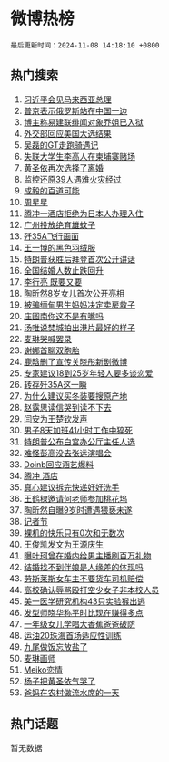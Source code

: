 # 微博热榜

`最后更新时间：2024-11-08 14:18:10 +0800`

## 热门搜索

1. [习近平会见马来西亚总理](https://m.weibo.cn/search?containerid=100103type%3D1%26t%3D10%26q%3D%23%E4%B9%A0%E8%BF%91%E5%B9%B3%E4%BC%9A%E8%A7%81%E9%A9%AC%E6%9D%A5%E8%A5%BF%E4%BA%9A%E6%80%BB%E7%90%86%23&stream_entry_id=51&isnewpage=1&extparam=seat%3D1%26filter_type%3Drealtimehot%26stream_entry_id%3D51%26q%3D%2523%25E4%25B9%25A0%25E8%25BF%2591%25E5%25B9%25B3%25E4%25BC%259A%25E8%25A7%2581%25E9%25A9%25AC%25E6%259D%25A5%25E8%25A5%25BF%25E4%25BA%259A%25E6%2580%25BB%25E7%2590%2586%2523%26dgr%3D0%26cate%3D10103%26pos%3D0%26c_type%3D51%26display_time%3D1731046689%26pre_seqid%3D173104668990202166801158)
1. [普京表示俄罗斯站在中国一边](https://m.weibo.cn/search?containerid=100103type%3D1%26t%3D10%26q%3D%23%E6%99%AE%E4%BA%AC%E8%A1%A8%E7%A4%BA%E4%BF%84%E7%BD%97%E6%96%AF%E7%AB%99%E5%9C%A8%E4%B8%AD%E5%9B%BD%E4%B8%80%E8%BE%B9%23&stream_entry_id=31&isnewpage=1&extparam=seat%3D1%26filter_type%3Drealtimehot%26c_type%3D31%26flag%3D1%26cate%3D5001%26stream_entry_id%3D31%26q%3D%2523%25E6%2599%25AE%25E4%25BA%25AC%25E8%25A1%25A8%25E7%25A4%25BA%25E4%25BF%2584%25E7%25BD%2597%25E6%2596%25AF%25E7%25AB%2599%25E5%259C%25A8%25E4%25B8%25AD%25E5%259B%25BD%25E4%25B8%2580%25E8%25BE%25B9%2523%26band_rank%3D1%26dgr%3D0%26lcate%3D5001%26pos%3D0%26realpos%3D1%26display_time%3D1731046689%26pre_seqid%3D173104668990202166801158)
1. [博主称易建联绯闻对象乔姐已入狱](https://m.weibo.cn/search?containerid=100103type%3D1%26t%3D10%26q%3D%23%E5%8D%9A%E4%B8%BB%E7%A7%B0%E6%98%93%E5%BB%BA%E8%81%94%E7%BB%AF%E9%97%BB%E5%AF%B9%E8%B1%A1%E4%B9%94%E5%A7%90%E5%B7%B2%E5%85%A5%E7%8B%B1%23&stream_entry_id=31&isnewpage=1&extparam=seat%3D1%26filter_type%3Drealtimehot%26c_type%3D31%26flag%3D1%26cate%3D5001%26stream_entry_id%3D31%26q%3D%2523%25E5%258D%259A%25E4%25B8%25BB%25E7%25A7%25B0%25E6%2598%2593%25E5%25BB%25BA%25E8%2581%2594%25E7%25BB%25AF%25E9%2597%25BB%25E5%25AF%25B9%25E8%25B1%25A1%25E4%25B9%2594%25E5%25A7%2590%25E5%25B7%25B2%25E5%2585%25A5%25E7%258B%25B1%2523%26band_rank%3D2%26dgr%3D0%26lcate%3D5001%26pos%3D1%26realpos%3D2%26display_time%3D1731046689%26pre_seqid%3D173104668990202166801158)
1. [外交部回应美国大选结果](https://m.weibo.cn/search?containerid=100103type%3D1%26t%3D10%26q%3D%23%E5%A4%96%E4%BA%A4%E9%83%A8%E5%9B%9E%E5%BA%94%E7%BE%8E%E5%9B%BD%E5%A4%A7%E9%80%89%E7%BB%93%E6%9E%9C%23&stream_entry_id=31&isnewpage=1&extparam=seat%3D1%26filter_type%3Drealtimehot%26c_type%3D31%26flag%3D0%26cate%3D5001%26stream_entry_id%3D31%26q%3D%2523%25E5%25A4%2596%25E4%25BA%25A4%25E9%2583%25A8%25E5%259B%259E%25E5%25BA%2594%25E7%25BE%258E%25E5%259B%25BD%25E5%25A4%25A7%25E9%2580%2589%25E7%25BB%2593%25E6%259E%259C%2523%26band_rank%3D3%26dgr%3D0%26lcate%3D5001%26pos%3D2%26realpos%3D3%26display_time%3D1731046689%26pre_seqid%3D173104668990202166801158)
1. [吴磊的GT走跑骑遇记](https://m.weibo.cn/search?containerid=100103type%3D1%26t%3D10%26q%3D%23%E5%90%B4%E7%A3%8A%E7%9A%84GT%E8%B5%B0%E8%B7%91%E9%AA%91%E9%81%87%E8%AE%B0%23&stream_entry_id=31&isnewpage=1&extparam=seat%3D1%26filter_type%3Drealtimehot%26c_type%3D31%26cate%3D5001%26topic_ad%3D1%26lcate%3D5001%26stream_entry_id%3D31%26q%3D%2523%25E5%2590%25B4%25E7%25A3%258A%25E7%259A%2584GT%25E8%25B5%25B0%25E8%25B7%2591%25E9%25AA%2591%25E9%2581%2587%25E8%25AE%25B0%2523%26dgr%3D0%26is_ad_pos%3D1%26adid%3D263432%26pos%3D3%26band_rank%3D4%26display_time%3D1731046689%26pre_seqid%3D173104668990202166801158)
1. [失联大学生李高人在柬埔寨赌场](https://m.weibo.cn/search?containerid=100103type%3D1%26t%3D10%26q%3D%23%E5%A4%B1%E8%81%94%E5%A4%A7%E5%AD%A6%E7%94%9F%E6%9D%8E%E9%AB%98%E4%BA%BA%E5%9C%A8%E6%9F%AC%E5%9F%94%E5%AF%A8%E8%B5%8C%E5%9C%BA%23&stream_entry_id=31&isnewpage=1&extparam=seat%3D1%26filter_type%3Drealtimehot%26c_type%3D31%26flag%3D0%26cate%3D5001%26stream_entry_id%3D31%26q%3D%2523%25E5%25A4%25B1%25E8%2581%2594%25E5%25A4%25A7%25E5%25AD%25A6%25E7%2594%259F%25E6%259D%258E%25E9%25AB%2598%25E4%25BA%25BA%25E5%259C%25A8%25E6%259F%25AC%25E5%259F%2594%25E5%25AF%25A8%25E8%25B5%258C%25E5%259C%25BA%2523%26band_rank%3D4%26dgr%3D0%26lcate%3D5001%26pos%3D4%26realpos%3D4%26display_time%3D1731046689%26pre_seqid%3D173104668990202166801158)
1. [黄圣依再次选择了离婚](https://m.weibo.cn/search?containerid=100103type%3D1%26t%3D10%26q%3D%E9%BB%84%E5%9C%A3%E4%BE%9D%E5%86%8D%E6%AC%A1%E9%80%89%E6%8B%A9%E4%BA%86%E7%A6%BB%E5%A9%9A&stream_entry_id=31&isnewpage=1&extparam=seat%3D1%26filter_type%3Drealtimehot%26c_type%3D31%26flag%3D2%26cate%3D5001%26stream_entry_id%3D31%26q%3D%25E9%25BB%2584%25E5%259C%25A3%25E4%25BE%259D%25E5%2586%258D%25E6%25AC%25A1%25E9%2580%2589%25E6%258B%25A9%25E4%25BA%2586%25E7%25A6%25BB%25E5%25A9%259A%26band_rank%3D5%26dgr%3D0%26lcate%3D5001%26pos%3D5%26realpos%3D5%26display_time%3D1731046689%26pre_seqid%3D173104668990202166801158)
1. [监控还原39人遇难火灾经过](https://m.weibo.cn/search?containerid=100103type%3D1%26t%3D10%26q%3D%23%E7%9B%91%E6%8E%A7%E8%BF%98%E5%8E%9F39%E4%BA%BA%E9%81%87%E9%9A%BE%E7%81%AB%E7%81%BE%E7%BB%8F%E8%BF%87%23&stream_entry_id=31&isnewpage=1&extparam=seat%3D1%26filter_type%3Drealtimehot%26c_type%3D31%26flag%3D0%26cate%3D5001%26stream_entry_id%3D31%26q%3D%2523%25E7%259B%2591%25E6%258E%25A7%25E8%25BF%2598%25E5%258E%259F39%25E4%25BA%25BA%25E9%2581%2587%25E9%259A%25BE%25E7%2581%25AB%25E7%2581%25BE%25E7%25BB%258F%25E8%25BF%2587%2523%26band_rank%3D6%26dgr%3D0%26lcate%3D5001%26pos%3D6%26realpos%3D6%26display_time%3D1731046689%26pre_seqid%3D173104668990202166801158)
1. [成毅的百道可能](https://m.weibo.cn/search?containerid=100103type%3D1%26t%3D10%26q%3D%23%E6%88%90%E6%AF%85%E7%9A%84%E7%99%BE%E9%81%93%E5%8F%AF%E8%83%BD%23&stream_entry_id=31&isnewpage=1&extparam=seat%3D1%26filter_type%3Drealtimehot%26c_type%3D31%26cate%3D5001%26topic_ad%3D1%26lcate%3D5001%26stream_entry_id%3D31%26q%3D%2523%25E6%2588%2590%25E6%25AF%2585%25E7%259A%2584%25E7%2599%25BE%25E9%2581%2593%25E5%258F%25AF%25E8%2583%25BD%2523%26dgr%3D0%26is_ad_pos%3D1%26adid%3D263449%26pos%3D7%26band_rank%3D7%26display_time%3D1731046689%26pre_seqid%3D173104668990202166801158)
1. [周星星](https://m.weibo.cn/search?containerid=100103type%3D1%26t%3D10%26q%3D%E5%91%A8%E6%98%9F%E6%98%9F&stream_entry_id=31&isnewpage=1&extparam=seat%3D1%26filter_type%3Drealtimehot%26c_type%3D31%26flag%3D2%26cate%3D5001%26stream_entry_id%3D31%26q%3D%25E5%2591%25A8%25E6%2598%259F%25E6%2598%259F%26band_rank%3D7%26dgr%3D0%26lcate%3D5001%26pos%3D8%26realpos%3D7%26display_time%3D1731046689%26pre_seqid%3D173104668990202166801158)
1. [腾冲一酒店拒绝为日本人办理入住](https://m.weibo.cn/search?containerid=100103type%3D1%26t%3D10%26q%3D%23%E8%85%BE%E5%86%B2%E4%B8%80%E9%85%92%E5%BA%97%E6%8B%92%E7%BB%9D%E4%B8%BA%E6%97%A5%E6%9C%AC%E4%BA%BA%E5%8A%9E%E7%90%86%E5%85%A5%E4%BD%8F%23&stream_entry_id=31&isnewpage=1&extparam=seat%3D1%26filter_type%3Drealtimehot%26c_type%3D31%26flag%3D1%26cate%3D5001%26stream_entry_id%3D31%26q%3D%2523%25E8%2585%25BE%25E5%2586%25B2%25E4%25B8%2580%25E9%2585%2592%25E5%25BA%2597%25E6%258B%2592%25E7%25BB%259D%25E4%25B8%25BA%25E6%2597%25A5%25E6%259C%25AC%25E4%25BA%25BA%25E5%258A%259E%25E7%2590%2586%25E5%2585%25A5%25E4%25BD%258F%2523%26band_rank%3D8%26dgr%3D0%26lcate%3D5001%26pos%3D9%26realpos%3D8%26display_time%3D1731046689%26pre_seqid%3D173104668990202166801158)
1. [广州投放绝育雄蚊子](https://m.weibo.cn/search?containerid=100103type%3D1%26t%3D10%26q%3D%23%E5%B9%BF%E5%B7%9E%E6%8A%95%E6%94%BE%E7%BB%9D%E8%82%B2%E9%9B%84%E8%9A%8A%E5%AD%90%23&stream_entry_id=31&isnewpage=1&extparam=seat%3D1%26filter_type%3Drealtimehot%26c_type%3D31%26flag%3D0%26cate%3D5001%26stream_entry_id%3D31%26q%3D%2523%25E5%25B9%25BF%25E5%25B7%259E%25E6%258A%2595%25E6%2594%25BE%25E7%25BB%259D%25E8%2582%25B2%25E9%259B%2584%25E8%259A%258A%25E5%25AD%2590%2523%26band_rank%3D9%26dgr%3D0%26lcate%3D5001%26pos%3D10%26realpos%3D9%26display_time%3D1731046689%26pre_seqid%3D173104668990202166801158)
1. [歼35A飞行画面](https://m.weibo.cn/search?containerid=100103type%3D1%26t%3D10%26q%3D%23%E6%AD%BC35A%E9%A3%9E%E8%A1%8C%E7%94%BB%E9%9D%A2%23&stream_entry_id=31&isnewpage=1&extparam=seat%3D1%26filter_type%3Drealtimehot%26c_type%3D31%26flag%3D0%26cate%3D5001%26stream_entry_id%3D31%26q%3D%2523%25E6%25AD%25BC35A%25E9%25A3%259E%25E8%25A1%258C%25E7%2594%25BB%25E9%259D%25A2%2523%26band_rank%3D10%26dgr%3D0%26lcate%3D5001%26pos%3D11%26realpos%3D10%26display_time%3D1731046689%26pre_seqid%3D173104668990202166801158)
1. [王一博的黑色羽绒服](https://m.weibo.cn/search?containerid=100103type%3D1%26t%3D10%26q%3D%23%E7%8E%8B%E4%B8%80%E5%8D%9A%E7%9A%84%E9%BB%91%E8%89%B2%E7%BE%BD%E7%BB%92%E6%9C%8D%23&stream_entry_id=31&isnewpage=1&extparam=seat%3D1%26filter_type%3Drealtimehot%26c_type%3D31%26flag%3D0%26cate%3D5001%26dgr%3D0%26stream_entry_id%3D31%26q%3D%2523%25E7%258E%258B%25E4%25B8%2580%25E5%258D%259A%25E7%259A%2584%25E9%25BB%2591%25E8%2589%25B2%25E7%25BE%25BD%25E7%25BB%2592%25E6%259C%258D%2523%26band_rank%3D11%26lcate%3D5001%26adid%3D263418%26pos%3D12%26realpos%3D11%26display_time%3D1731046689%26pre_seqid%3D173104668990202166801158)
1. [特朗普获胜后拜登首次公开讲话](https://m.weibo.cn/search?containerid=100103type%3D1%26t%3D10%26q%3D%23%E7%89%B9%E6%9C%97%E6%99%AE%E8%8E%B7%E8%83%9C%E5%90%8E%E6%8B%9C%E7%99%BB%E9%A6%96%E6%AC%A1%E5%85%AC%E5%BC%80%E8%AE%B2%E8%AF%9D%23&stream_entry_id=31&isnewpage=1&extparam=seat%3D1%26filter_type%3Drealtimehot%26c_type%3D31%26flag%3D0%26cate%3D5001%26stream_entry_id%3D31%26q%3D%2523%25E7%2589%25B9%25E6%259C%2597%25E6%2599%25AE%25E8%258E%25B7%25E8%2583%259C%25E5%2590%258E%25E6%258B%259C%25E7%2599%25BB%25E9%25A6%2596%25E6%25AC%25A1%25E5%2585%25AC%25E5%25BC%2580%25E8%25AE%25B2%25E8%25AF%259D%2523%26band_rank%3D12%26dgr%3D0%26lcate%3D5001%26pos%3D13%26realpos%3D12%26display_time%3D1731046689%26pre_seqid%3D173104668990202166801158)
1. [全国结婚人数止跌回升](https://m.weibo.cn/search?containerid=100103type%3D1%26t%3D10%26q%3D%23%E5%85%A8%E5%9B%BD%E7%BB%93%E5%A9%9A%E4%BA%BA%E6%95%B0%E6%AD%A2%E8%B7%8C%E5%9B%9E%E5%8D%87%23&stream_entry_id=31&isnewpage=1&extparam=seat%3D1%26filter_type%3Drealtimehot%26c_type%3D31%26flag%3D0%26cate%3D5001%26stream_entry_id%3D31%26q%3D%2523%25E5%2585%25A8%25E5%259B%25BD%25E7%25BB%2593%25E5%25A9%259A%25E4%25BA%25BA%25E6%2595%25B0%25E6%25AD%25A2%25E8%25B7%258C%25E5%259B%259E%25E5%258D%2587%2523%26band_rank%3D13%26dgr%3D0%26lcate%3D5001%26pos%3D14%26realpos%3D13%26display_time%3D1731046689%26pre_seqid%3D173104668990202166801158)
1. [李行亮 既要又要](https://m.weibo.cn/search?containerid=100103type%3D1%26t%3D10%26q%3D%E6%9D%8E%E8%A1%8C%E4%BA%AE+%E6%97%A2%E8%A6%81%E5%8F%88%E8%A6%81&stream_entry_id=31&isnewpage=1&extparam=seat%3D1%26filter_type%3Drealtimehot%26c_type%3D31%26flag%3D1%26cate%3D5001%26stream_entry_id%3D31%26q%3D%25E6%259D%258E%25E8%25A1%258C%25E4%25BA%25AE%2520%25E6%2597%25A2%25E8%25A6%2581%25E5%258F%2588%25E8%25A6%2581%26band_rank%3D14%26dgr%3D0%26lcate%3D5001%26pos%3D15%26realpos%3D14%26display_time%3D1731046689%26pre_seqid%3D173104668990202166801158)
1. [陶昕然8岁女儿首次公开亮相](https://m.weibo.cn/search?containerid=100103type%3D1%26t%3D10%26q%3D%23%E9%99%B6%E6%98%95%E7%84%B68%E5%B2%81%E5%A5%B3%E5%84%BF%E9%A6%96%E6%AC%A1%E5%85%AC%E5%BC%80%E4%BA%AE%E7%9B%B8%23&stream_entry_id=31&isnewpage=1&extparam=seat%3D1%26filter_type%3Drealtimehot%26c_type%3D31%26flag%3D1%26cate%3D5001%26stream_entry_id%3D31%26q%3D%2523%25E9%2599%25B6%25E6%2598%2595%25E7%2584%25B68%25E5%25B2%2581%25E5%25A5%25B3%25E5%2584%25BF%25E9%25A6%2596%25E6%25AC%25A1%25E5%2585%25AC%25E5%25BC%2580%25E4%25BA%25AE%25E7%259B%25B8%2523%26band_rank%3D15%26dgr%3D0%26lcate%3D5001%26pos%3D16%26realpos%3D15%26display_time%3D1731046689%26pre_seqid%3D173104668990202166801158)
1. [被骗缅甸男生妈妈决定卖房救子](https://m.weibo.cn/search?containerid=100103type%3D1%26t%3D10%26q%3D%23%E8%A2%AB%E9%AA%97%E7%BC%85%E7%94%B8%E7%94%B7%E7%94%9F%E5%A6%88%E5%A6%88%E5%86%B3%E5%AE%9A%E5%8D%96%E6%88%BF%E6%95%91%E5%AD%90%23&stream_entry_id=31&isnewpage=1&extparam=seat%3D1%26filter_type%3Drealtimehot%26c_type%3D31%26flag%3D0%26cate%3D5001%26stream_entry_id%3D31%26q%3D%2523%25E8%25A2%25AB%25E9%25AA%2597%25E7%25BC%2585%25E7%2594%25B8%25E7%2594%25B7%25E7%2594%259F%25E5%25A6%2588%25E5%25A6%2588%25E5%2586%25B3%25E5%25AE%259A%25E5%258D%2596%25E6%2588%25BF%25E6%2595%2591%25E5%25AD%2590%2523%26band_rank%3D16%26dgr%3D0%26lcate%3D5001%26pos%3D17%26realpos%3D16%26display_time%3D1731046689%26pre_seqid%3D173104668990202166801158)
1. [庄图南你这不是有嘴吗](https://m.weibo.cn/search?containerid=100103type%3D1%26t%3D10%26q%3D%E5%BA%84%E5%9B%BE%E5%8D%97%E4%BD%A0%E8%BF%99%E4%B8%8D%E6%98%AF%E6%9C%89%E5%98%B4%E5%90%97&stream_entry_id=31&isnewpage=1&extparam=seat%3D1%26filter_type%3Drealtimehot%26c_type%3D31%26flag%3D1%26cate%3D5001%26stream_entry_id%3D31%26q%3D%25E5%25BA%2584%25E5%259B%25BE%25E5%258D%2597%25E4%25BD%25A0%25E8%25BF%2599%25E4%25B8%258D%25E6%2598%25AF%25E6%259C%2589%25E5%2598%25B4%25E5%2590%2597%26band_rank%3D17%26dgr%3D0%26lcate%3D5001%26pos%3D18%26realpos%3D17%26display_time%3D1731046689%26pre_seqid%3D173104668990202166801158)
1. [汤唯说焚城拍出港片最好的样子](https://m.weibo.cn/search?containerid=100103type%3D1%26t%3D10%26q%3D%23%E6%B1%A4%E5%94%AF%E8%AF%B4%E7%84%9A%E5%9F%8E%E6%8B%8D%E5%87%BA%E6%B8%AF%E7%89%87%E6%9C%80%E5%A5%BD%E7%9A%84%E6%A0%B7%E5%AD%90%23&stream_entry_id=31&isnewpage=1&extparam=seat%3D1%26filter_type%3Drealtimehot%26c_type%3D31%26flag%3D1%26cate%3D5001%26stream_entry_id%3D31%26q%3D%2523%25E6%25B1%25A4%25E5%2594%25AF%25E8%25AF%25B4%25E7%2584%259A%25E5%259F%258E%25E6%258B%258D%25E5%2587%25BA%25E6%25B8%25AF%25E7%2589%2587%25E6%259C%2580%25E5%25A5%25BD%25E7%259A%2584%25E6%25A0%25B7%25E5%25AD%2590%2523%26band_rank%3D18%26dgr%3D0%26lcate%3D5001%26pos%3D19%26realpos%3D18%26display_time%3D1731046689%26pre_seqid%3D173104668990202166801158)
1. [麦琳哭喊罢录](https://m.weibo.cn/search?containerid=100103type%3D1%26t%3D10%26q%3D%23%E9%BA%A6%E7%90%B3%E5%93%AD%E5%96%8A%E7%BD%A2%E5%BD%95%23&stream_entry_id=31&isnewpage=1&extparam=seat%3D1%26filter_type%3Drealtimehot%26c_type%3D31%26flag%3D1%26cate%3D5001%26stream_entry_id%3D31%26q%3D%2523%25E9%25BA%25A6%25E7%2590%25B3%25E5%2593%25AD%25E5%2596%258A%25E7%25BD%25A2%25E5%25BD%2595%2523%26band_rank%3D19%26dgr%3D0%26lcate%3D5001%26pos%3D20%26realpos%3D19%26display_time%3D1731046689%26pre_seqid%3D173104668990202166801158)
1. [谢娜首聊双胞胎](https://m.weibo.cn/search?containerid=100103type%3D1%26t%3D10%26q%3D%E8%B0%A2%E5%A8%9C%E9%A6%96%E8%81%8A%E5%8F%8C%E8%83%9E%E8%83%8E&stream_entry_id=31&isnewpage=1&extparam=seat%3D1%26filter_type%3Drealtimehot%26c_type%3D31%26flag%3D1%26cate%3D5001%26stream_entry_id%3D31%26q%3D%25E8%25B0%25A2%25E5%25A8%259C%25E9%25A6%2596%25E8%2581%258A%25E5%258F%258C%25E8%2583%259E%25E8%2583%258E%26band_rank%3D20%26dgr%3D0%26lcate%3D5001%26pos%3D21%26realpos%3D20%26display_time%3D1731046689%26pre_seqid%3D173104668990202166801158)
1. [鹿晗删了宣传关晓彤新剧微博](https://m.weibo.cn/search?containerid=100103type%3D1%26t%3D10%26q%3D%23%E9%B9%BF%E6%99%97%E5%88%A0%E4%BA%86%E5%AE%A3%E4%BC%A0%E5%85%B3%E6%99%93%E5%BD%A4%E6%96%B0%E5%89%A7%E5%BE%AE%E5%8D%9A%23&stream_entry_id=31&isnewpage=1&extparam=seat%3D1%26filter_type%3Drealtimehot%26c_type%3D31%26flag%3D0%26cate%3D5001%26stream_entry_id%3D31%26q%3D%2523%25E9%25B9%25BF%25E6%2599%2597%25E5%2588%25A0%25E4%25BA%2586%25E5%25AE%25A3%25E4%25BC%25A0%25E5%2585%25B3%25E6%2599%2593%25E5%25BD%25A4%25E6%2596%25B0%25E5%2589%25A7%25E5%25BE%25AE%25E5%258D%259A%2523%26band_rank%3D21%26dgr%3D0%26lcate%3D5001%26pos%3D22%26realpos%3D21%26display_time%3D1731046689%26pre_seqid%3D173104668990202166801158)
1. [专家建议18到25岁年轻人要多谈恋爱](https://m.weibo.cn/search?containerid=100103type%3D1%26t%3D10%26q%3D%23%E4%B8%93%E5%AE%B6%E5%BB%BA%E8%AE%AE18%E5%88%B025%E5%B2%81%E5%B9%B4%E8%BD%BB%E4%BA%BA%E8%A6%81%E5%A4%9A%E8%B0%88%E6%81%8B%E7%88%B1%23&stream_entry_id=31&isnewpage=1&extparam=seat%3D1%26filter_type%3Drealtimehot%26c_type%3D31%26flag%3D0%26cate%3D5001%26stream_entry_id%3D31%26q%3D%2523%25E4%25B8%2593%25E5%25AE%25B6%25E5%25BB%25BA%25E8%25AE%25AE18%25E5%2588%25B025%25E5%25B2%2581%25E5%25B9%25B4%25E8%25BD%25BB%25E4%25BA%25BA%25E8%25A6%2581%25E5%25A4%259A%25E8%25B0%2588%25E6%2581%258B%25E7%2588%25B1%2523%26band_rank%3D22%26dgr%3D0%26lcate%3D5001%26pos%3D23%26realpos%3D22%26display_time%3D1731046689%26pre_seqid%3D173104668990202166801158)
1. [转存歼35A这一瞬](https://m.weibo.cn/search?containerid=100103type%3D1%26t%3D10%26q%3D%23%E8%BD%AC%E5%AD%98%E6%AD%BC35A%E8%BF%99%E4%B8%80%E7%9E%AC%23&stream_entry_id=31&isnewpage=1&extparam=seat%3D1%26filter_type%3Drealtimehot%26c_type%3D31%26flag%3D0%26cate%3D5001%26stream_entry_id%3D31%26q%3D%2523%25E8%25BD%25AC%25E5%25AD%2598%25E6%25AD%25BC35A%25E8%25BF%2599%25E4%25B8%2580%25E7%259E%25AC%2523%26band_rank%3D23%26dgr%3D0%26lcate%3D5001%26pos%3D24%26realpos%3D23%26display_time%3D1731046689%26pre_seqid%3D173104668990202166801158)
1. [为什么建议买冬装要搜原产地](https://m.weibo.cn/search?containerid=100103type%3D1%26t%3D10%26q%3D%23%E4%B8%BA%E4%BB%80%E4%B9%88%E5%BB%BA%E8%AE%AE%E4%B9%B0%E5%86%AC%E8%A3%85%E8%A6%81%E6%90%9C%E5%8E%9F%E4%BA%A7%E5%9C%B0%23&stream_entry_id=31&isnewpage=1&extparam=seat%3D1%26filter_type%3Drealtimehot%26c_type%3D31%26flag%3D1%26cate%3D5001%26stream_entry_id%3D31%26q%3D%2523%25E4%25B8%25BA%25E4%25BB%2580%25E4%25B9%2588%25E5%25BB%25BA%25E8%25AE%25AE%25E4%25B9%25B0%25E5%2586%25AC%25E8%25A3%2585%25E8%25A6%2581%25E6%2590%259C%25E5%258E%259F%25E4%25BA%25A7%25E5%259C%25B0%2523%26band_rank%3D24%26dgr%3D0%26lcate%3D5001%26pos%3D25%26realpos%3D24%26display_time%3D1731046689%26pre_seqid%3D173104668990202166801158)
1. [赵露思读信哭到读不下去](https://m.weibo.cn/search?containerid=100103type%3D1%26t%3D10%26q%3D%23%E8%B5%B5%E9%9C%B2%E6%80%9D%E8%AF%BB%E4%BF%A1%E5%93%AD%E5%88%B0%E8%AF%BB%E4%B8%8D%E4%B8%8B%E5%8E%BB%23&stream_entry_id=31&isnewpage=1&extparam=seat%3D1%26filter_type%3Drealtimehot%26c_type%3D31%26flag%3D1%26cate%3D5001%26stream_entry_id%3D31%26q%3D%2523%25E8%25B5%25B5%25E9%259C%25B2%25E6%2580%259D%25E8%25AF%25BB%25E4%25BF%25A1%25E5%2593%25AD%25E5%2588%25B0%25E8%25AF%25BB%25E4%25B8%258D%25E4%25B8%258B%25E5%258E%25BB%2523%26band_rank%3D25%26dgr%3D0%26lcate%3D5001%26pos%3D26%26realpos%3D25%26display_time%3D1731046689%26pre_seqid%3D173104668990202166801158)
1. [闫安为王楚钦发声](https://m.weibo.cn/search?containerid=100103type%3D1%26t%3D10%26q%3D%23%E9%97%AB%E5%AE%89%E4%B8%BA%E7%8E%8B%E6%A5%9A%E9%92%A6%E5%8F%91%E5%A3%B0%23&stream_entry_id=31&isnewpage=1&extparam=seat%3D1%26filter_type%3Drealtimehot%26c_type%3D31%26flag%3D1%26cate%3D5001%26stream_entry_id%3D31%26q%3D%2523%25E9%2597%25AB%25E5%25AE%2589%25E4%25B8%25BA%25E7%258E%258B%25E6%25A5%259A%25E9%2592%25A6%25E5%258F%2591%25E5%25A3%25B0%2523%26band_rank%3D26%26dgr%3D0%26lcate%3D5001%26pos%3D27%26realpos%3D26%26display_time%3D1731046689%26pre_seqid%3D173104668990202166801158)
1. [男子8天加班41小时工作中猝死](https://m.weibo.cn/search?containerid=100103type%3D1%26t%3D10%26q%3D%23%E7%94%B7%E5%AD%908%E5%A4%A9%E5%8A%A0%E7%8F%AD41%E5%B0%8F%E6%97%B6%E5%B7%A5%E4%BD%9C%E4%B8%AD%E7%8C%9D%E6%AD%BB%23&stream_entry_id=31&isnewpage=1&extparam=seat%3D1%26filter_type%3Drealtimehot%26c_type%3D31%26flag%3D1%26cate%3D5001%26stream_entry_id%3D31%26q%3D%2523%25E7%2594%25B7%25E5%25AD%25908%25E5%25A4%25A9%25E5%258A%25A0%25E7%258F%25AD41%25E5%25B0%258F%25E6%2597%25B6%25E5%25B7%25A5%25E4%25BD%259C%25E4%25B8%25AD%25E7%258C%259D%25E6%25AD%25BB%2523%26band_rank%3D27%26dgr%3D0%26lcate%3D5001%26pos%3D28%26realpos%3D27%26display_time%3D1731046689%26pre_seqid%3D173104668990202166801158)
1. [特朗普公布白宫办公厅主任人选](https://m.weibo.cn/search?containerid=100103type%3D1%26t%3D10%26q%3D%23%E7%89%B9%E6%9C%97%E6%99%AE%E5%85%AC%E5%B8%83%E7%99%BD%E5%AE%AB%E5%8A%9E%E5%85%AC%E5%8E%85%E4%B8%BB%E4%BB%BB%E4%BA%BA%E9%80%89%23&stream_entry_id=31&isnewpage=1&extparam=seat%3D1%26filter_type%3Drealtimehot%26c_type%3D31%26flag%3D0%26cate%3D5001%26stream_entry_id%3D31%26q%3D%2523%25E7%2589%25B9%25E6%259C%2597%25E6%2599%25AE%25E5%2585%25AC%25E5%25B8%2583%25E7%2599%25BD%25E5%25AE%25AB%25E5%258A%259E%25E5%2585%25AC%25E5%258E%2585%25E4%25B8%25BB%25E4%25BB%25BB%25E4%25BA%25BA%25E9%2580%2589%2523%26band_rank%3D28%26dgr%3D0%26lcate%3D5001%26pos%3D29%26realpos%3D28%26display_time%3D1731046689%26pre_seqid%3D173104668990202166801158)
1. [难怪彭高没去张远演唱会](https://m.weibo.cn/search?containerid=100103type%3D1%26t%3D10%26q%3D%23%E9%9A%BE%E6%80%AA%E5%BD%AD%E9%AB%98%E6%B2%A1%E5%8E%BB%E5%BC%A0%E8%BF%9C%E6%BC%94%E5%94%B1%E4%BC%9A%23&stream_entry_id=31&isnewpage=1&extparam=seat%3D1%26filter_type%3Drealtimehot%26c_type%3D31%26flag%3D0%26cate%3D5001%26stream_entry_id%3D31%26q%3D%2523%25E9%259A%25BE%25E6%2580%25AA%25E5%25BD%25AD%25E9%25AB%2598%25E6%25B2%25A1%25E5%258E%25BB%25E5%25BC%25A0%25E8%25BF%259C%25E6%25BC%2594%25E5%2594%25B1%25E4%25BC%259A%2523%26band_rank%3D29%26dgr%3D0%26lcate%3D5001%26pos%3D30%26realpos%3D29%26display_time%3D1731046689%26pre_seqid%3D173104668990202166801158)
1. [Doinb回应涵艺爆料](https://m.weibo.cn/search?containerid=100103type%3D1%26t%3D10%26q%3D%23Doinb%E5%9B%9E%E5%BA%94%E6%B6%B5%E8%89%BA%E7%88%86%E6%96%99%23&stream_entry_id=31&isnewpage=1&extparam=seat%3D1%26filter_type%3Drealtimehot%26c_type%3D31%26flag%3D1%26cate%3D5001%26stream_entry_id%3D31%26q%3D%2523Doinb%25E5%259B%259E%25E5%25BA%2594%25E6%25B6%25B5%25E8%2589%25BA%25E7%2588%2586%25E6%2596%2599%2523%26band_rank%3D30%26dgr%3D0%26lcate%3D5001%26pos%3D31%26realpos%3D30%26display_time%3D1731046689%26pre_seqid%3D173104668990202166801158)
1. [腾冲 酒店](https://m.weibo.cn/search?containerid=100103type%3D1%26t%3D10%26q%3D%E8%85%BE%E5%86%B2+%E9%85%92%E5%BA%97&stream_entry_id=31&isnewpage=1&extparam=seat%3D1%26filter_type%3Drealtimehot%26c_type%3D31%26flag%3D1%26cate%3D5001%26stream_entry_id%3D31%26q%3D%25E8%2585%25BE%25E5%2586%25B2%2520%25E9%2585%2592%25E5%25BA%2597%26band_rank%3D31%26dgr%3D0%26lcate%3D5001%26pos%3D32%26realpos%3D31%26display_time%3D1731046689%26pre_seqid%3D173104668990202166801158)
1. [真心建议拆完快递好好洗手](https://m.weibo.cn/search?containerid=100103type%3D1%26t%3D10%26q%3D%23%E7%9C%9F%E5%BF%83%E5%BB%BA%E8%AE%AE%E6%8B%86%E5%AE%8C%E5%BF%AB%E9%80%92%E5%A5%BD%E5%A5%BD%E6%B4%97%E6%89%8B%23&stream_entry_id=31&isnewpage=1&extparam=seat%3D1%26filter_type%3Drealtimehot%26c_type%3D31%26flag%3D1%26cate%3D5001%26stream_entry_id%3D31%26q%3D%2523%25E7%259C%259F%25E5%25BF%2583%25E5%25BB%25BA%25E8%25AE%25AE%25E6%258B%2586%25E5%25AE%258C%25E5%25BF%25AB%25E9%2580%2592%25E5%25A5%25BD%25E5%25A5%25BD%25E6%25B4%2597%25E6%2589%258B%2523%26band_rank%3D32%26dgr%3D0%26lcate%3D5001%26pos%3D33%26realpos%3D32%26display_time%3D1731046689%26pre_seqid%3D173104668990202166801158)
1. [王鹤棣邀请何老师参加桃花坞](https://m.weibo.cn/search?containerid=100103type%3D1%26t%3D10%26q%3D%23%E7%8E%8B%E9%B9%A4%E6%A3%A3%E9%82%80%E8%AF%B7%E4%BD%95%E8%80%81%E5%B8%88%E5%8F%82%E5%8A%A0%E6%A1%83%E8%8A%B1%E5%9D%9E%23&stream_entry_id=31&isnewpage=1&extparam=seat%3D1%26filter_type%3Drealtimehot%26c_type%3D31%26flag%3D1%26cate%3D5001%26stream_entry_id%3D31%26q%3D%2523%25E7%258E%258B%25E9%25B9%25A4%25E6%25A3%25A3%25E9%2582%2580%25E8%25AF%25B7%25E4%25BD%2595%25E8%2580%2581%25E5%25B8%2588%25E5%258F%2582%25E5%258A%25A0%25E6%25A1%2583%25E8%258A%25B1%25E5%259D%259E%2523%26band_rank%3D33%26dgr%3D0%26lcate%3D5001%26pos%3D34%26realpos%3D33%26display_time%3D1731046689%26pre_seqid%3D173104668990202166801158)
1. [陶昕然自曝9岁时遭遇猥亵未遂](https://m.weibo.cn/search?containerid=100103type%3D1%26t%3D10%26q%3D%23%E9%99%B6%E6%98%95%E7%84%B6%E8%87%AA%E6%9B%9D9%E5%B2%81%E6%97%B6%E9%81%AD%E9%81%87%E7%8C%A5%E4%BA%B5%E6%9C%AA%E9%81%82%23&stream_entry_id=31&isnewpage=1&extparam=seat%3D1%26filter_type%3Drealtimehot%26c_type%3D31%26flag%3D0%26cate%3D5001%26stream_entry_id%3D31%26q%3D%2523%25E9%2599%25B6%25E6%2598%2595%25E7%2584%25B6%25E8%2587%25AA%25E6%259B%259D9%25E5%25B2%2581%25E6%2597%25B6%25E9%2581%25AD%25E9%2581%2587%25E7%258C%25A5%25E4%25BA%25B5%25E6%259C%25AA%25E9%2581%2582%2523%26band_rank%3D34%26dgr%3D0%26lcate%3D5001%26pos%3D35%26realpos%3D34%26display_time%3D1731046689%26pre_seqid%3D173104668990202166801158)
1. [记者节](https://m.weibo.cn/search?containerid=100103type%3D1%26t%3D10%26q%3D%E8%AE%B0%E8%80%85%E8%8A%82&stream_entry_id=31&isnewpage=1&extparam=seat%3D1%26filter_type%3Drealtimehot%26c_type%3D31%26flag%3D0%26cate%3D5001%26stream_entry_id%3D31%26q%3D%25E8%25AE%25B0%25E8%2580%2585%25E8%258A%2582%26band_rank%3D35%26dgr%3D0%26lcate%3D5001%26pos%3D36%26realpos%3D35%26display_time%3D1731046689%26pre_seqid%3D173104668990202166801158)
1. [裸机的快乐只有0次和无数次](https://m.weibo.cn/search?containerid=100103type%3D1%26t%3D10%26q%3D%E8%A3%B8%E6%9C%BA%E7%9A%84%E5%BF%AB%E4%B9%90%E5%8F%AA%E6%9C%890%E6%AC%A1%E5%92%8C%E6%97%A0%E6%95%B0%E6%AC%A1&stream_entry_id=31&isnewpage=1&extparam=seat%3D1%26filter_type%3Drealtimehot%26c_type%3D31%26flag%3D1%26cate%3D5001%26stream_entry_id%3D31%26q%3D%25E8%25A3%25B8%25E6%259C%25BA%25E7%259A%2584%25E5%25BF%25AB%25E4%25B9%2590%25E5%258F%25AA%25E6%259C%25890%25E6%25AC%25A1%25E5%2592%258C%25E6%2597%25A0%25E6%2595%25B0%25E6%25AC%25A1%26band_rank%3D36%26dgr%3D0%26lcate%3D5001%26pos%3D37%26realpos%3D36%26display_time%3D1731046689%26pre_seqid%3D173104668990202166801158)
1. [王俊凯发文为王源庆生](https://m.weibo.cn/search?containerid=100103type%3D1%26t%3D10%26q%3D%23%E7%8E%8B%E4%BF%8A%E5%87%AF%E5%8F%91%E6%96%87%E4%B8%BA%E7%8E%8B%E6%BA%90%E5%BA%86%E7%94%9F%23&stream_entry_id=31&isnewpage=1&extparam=seat%3D1%26filter_type%3Drealtimehot%26c_type%3D31%26flag%3D0%26cate%3D5001%26stream_entry_id%3D31%26q%3D%2523%25E7%258E%258B%25E4%25BF%258A%25E5%2587%25AF%25E5%258F%2591%25E6%2596%2587%25E4%25B8%25BA%25E7%258E%258B%25E6%25BA%2590%25E5%25BA%2586%25E7%2594%259F%2523%26band_rank%3D37%26dgr%3D0%26lcate%3D5001%26pos%3D38%26realpos%3D37%26display_time%3D1731046689%26pre_seqid%3D173104668990202166801158)
1. [曝叶珂曾在婚内给男主播刷百万礼物](https://m.weibo.cn/search?containerid=100103type%3D1%26t%3D10%26q%3D%23%E6%9B%9D%E5%8F%B6%E7%8F%82%E6%9B%BE%E5%9C%A8%E5%A9%9A%E5%86%85%E7%BB%99%E7%94%B7%E4%B8%BB%E6%92%AD%E5%88%B7%E7%99%BE%E4%B8%87%E7%A4%BC%E7%89%A9%23&stream_entry_id=31&isnewpage=1&extparam=seat%3D1%26filter_type%3Drealtimehot%26c_type%3D31%26flag%3D1%26cate%3D5001%26stream_entry_id%3D31%26q%3D%2523%25E6%259B%259D%25E5%258F%25B6%25E7%258F%2582%25E6%259B%25BE%25E5%259C%25A8%25E5%25A9%259A%25E5%2586%2585%25E7%25BB%2599%25E7%2594%25B7%25E4%25B8%25BB%25E6%2592%25AD%25E5%2588%25B7%25E7%2599%25BE%25E4%25B8%2587%25E7%25A4%25BC%25E7%2589%25A9%2523%26band_rank%3D38%26dgr%3D0%26lcate%3D5001%26pos%3D39%26realpos%3D38%26display_time%3D1731046689%26pre_seqid%3D173104668990202166801158)
1. [结婚找不到伴娘是人缘差的体现吗](https://m.weibo.cn/search?containerid=100103type%3D1%26t%3D10%26q%3D%23%E7%BB%93%E5%A9%9A%E6%89%BE%E4%B8%8D%E5%88%B0%E4%BC%B4%E5%A8%98%E6%98%AF%E4%BA%BA%E7%BC%98%E5%B7%AE%E7%9A%84%E4%BD%93%E7%8E%B0%E5%90%97%23&stream_entry_id=31&isnewpage=1&extparam=seat%3D1%26filter_type%3Drealtimehot%26c_type%3D31%26flag%3D1%26cate%3D5001%26stream_entry_id%3D31%26q%3D%2523%25E7%25BB%2593%25E5%25A9%259A%25E6%2589%25BE%25E4%25B8%258D%25E5%2588%25B0%25E4%25BC%25B4%25E5%25A8%2598%25E6%2598%25AF%25E4%25BA%25BA%25E7%25BC%2598%25E5%25B7%25AE%25E7%259A%2584%25E4%25BD%2593%25E7%258E%25B0%25E5%2590%2597%2523%26band_rank%3D39%26dgr%3D0%26lcate%3D5001%26pos%3D40%26realpos%3D39%26display_time%3D1731046689%26pre_seqid%3D173104668990202166801158)
1. [劳斯莱斯女车主不要货车司机赔偿](https://m.weibo.cn/search?containerid=100103type%3D1%26t%3D10%26q%3D%23%E5%8A%B3%E6%96%AF%E8%8E%B1%E6%96%AF%E5%A5%B3%E8%BD%A6%E4%B8%BB%E4%B8%8D%E8%A6%81%E8%B4%A7%E8%BD%A6%E5%8F%B8%E6%9C%BA%E8%B5%94%E5%81%BF%23&stream_entry_id=31&isnewpage=1&extparam=seat%3D1%26filter_type%3Drealtimehot%26c_type%3D31%26flag%3D0%26cate%3D5001%26stream_entry_id%3D31%26q%3D%2523%25E5%258A%25B3%25E6%2596%25AF%25E8%258E%25B1%25E6%2596%25AF%25E5%25A5%25B3%25E8%25BD%25A6%25E4%25B8%25BB%25E4%25B8%258D%25E8%25A6%2581%25E8%25B4%25A7%25E8%25BD%25A6%25E5%258F%25B8%25E6%259C%25BA%25E8%25B5%2594%25E5%2581%25BF%2523%26band_rank%3D40%26dgr%3D0%26lcate%3D5001%26pos%3D41%26realpos%3D40%26display_time%3D1731046689%26pre_seqid%3D173104668990202166801158)
1. [高校确认辱骂殴打空少女子非本校人员](https://m.weibo.cn/search?containerid=100103type%3D1%26t%3D10%26q%3D%23%E9%AB%98%E6%A0%A1%E7%A1%AE%E8%AE%A4%E8%BE%B1%E9%AA%82%E6%AE%B4%E6%89%93%E7%A9%BA%E5%B0%91%E5%A5%B3%E5%AD%90%E9%9D%9E%E6%9C%AC%E6%A0%A1%E4%BA%BA%E5%91%98%23&stream_entry_id=31&isnewpage=1&extparam=seat%3D1%26filter_type%3Drealtimehot%26c_type%3D31%26flag%3D1%26cate%3D5001%26stream_entry_id%3D31%26q%3D%2523%25E9%25AB%2598%25E6%25A0%25A1%25E7%25A1%25AE%25E8%25AE%25A4%25E8%25BE%25B1%25E9%25AA%2582%25E6%25AE%25B4%25E6%2589%2593%25E7%25A9%25BA%25E5%25B0%2591%25E5%25A5%25B3%25E5%25AD%2590%25E9%259D%259E%25E6%259C%25AC%25E6%25A0%25A1%25E4%25BA%25BA%25E5%2591%2598%2523%26band_rank%3D41%26dgr%3D0%26lcate%3D5001%26pos%3D42%26realpos%3D41%26display_time%3D1731046689%26pre_seqid%3D173104668990202166801158)
1. [美一医学研究机构43只实验猴出逃](https://m.weibo.cn/search?containerid=100103type%3D1%26t%3D10%26q%3D%23%E7%BE%8E%E4%B8%80%E5%8C%BB%E5%AD%A6%E7%A0%94%E7%A9%B6%E6%9C%BA%E6%9E%8443%E5%8F%AA%E5%AE%9E%E9%AA%8C%E7%8C%B4%E5%87%BA%E9%80%83%23&stream_entry_id=31&isnewpage=1&extparam=seat%3D1%26filter_type%3Drealtimehot%26c_type%3D31%26flag%3D1%26cate%3D5001%26stream_entry_id%3D31%26q%3D%2523%25E7%25BE%258E%25E4%25B8%2580%25E5%258C%25BB%25E5%25AD%25A6%25E7%25A0%2594%25E7%25A9%25B6%25E6%259C%25BA%25E6%259E%258443%25E5%258F%25AA%25E5%25AE%259E%25E9%25AA%258C%25E7%258C%25B4%25E5%2587%25BA%25E9%2580%2583%2523%26band_rank%3D42%26dgr%3D0%26lcate%3D5001%26pos%3D43%26realpos%3D42%26display_time%3D1731046689%26pre_seqid%3D173104668990202166801158)
1. [发型师晓华称平时比现在赚得多点](https://m.weibo.cn/search?containerid=100103type%3D1%26t%3D10%26q%3D%23%E5%8F%91%E5%9E%8B%E5%B8%88%E6%99%93%E5%8D%8E%E7%A7%B0%E5%B9%B3%E6%97%B6%E6%AF%94%E7%8E%B0%E5%9C%A8%E8%B5%9A%E5%BE%97%E5%A4%9A%E7%82%B9%23&stream_entry_id=31&isnewpage=1&extparam=seat%3D1%26filter_type%3Drealtimehot%26c_type%3D31%26flag%3D1%26cate%3D5001%26stream_entry_id%3D31%26q%3D%2523%25E5%258F%2591%25E5%259E%258B%25E5%25B8%2588%25E6%2599%2593%25E5%258D%258E%25E7%25A7%25B0%25E5%25B9%25B3%25E6%2597%25B6%25E6%25AF%2594%25E7%258E%25B0%25E5%259C%25A8%25E8%25B5%259A%25E5%25BE%2597%25E5%25A4%259A%25E7%2582%25B9%2523%26band_rank%3D43%26dgr%3D0%26lcate%3D5001%26pos%3D44%26realpos%3D43%26display_time%3D1731046689%26pre_seqid%3D173104668990202166801158)
1. [一年级女儿学唱大香蕉爸爸破防](https://m.weibo.cn/search?containerid=100103type%3D1%26t%3D10%26q%3D%23%E4%B8%80%E5%B9%B4%E7%BA%A7%E5%A5%B3%E5%84%BF%E5%AD%A6%E5%94%B1%E5%A4%A7%E9%A6%99%E8%95%89%E7%88%B8%E7%88%B8%E7%A0%B4%E9%98%B2%23&stream_entry_id=31&isnewpage=1&extparam=seat%3D1%26filter_type%3Drealtimehot%26c_type%3D31%26flag%3D0%26cate%3D5001%26stream_entry_id%3D31%26q%3D%2523%25E4%25B8%2580%25E5%25B9%25B4%25E7%25BA%25A7%25E5%25A5%25B3%25E5%2584%25BF%25E5%25AD%25A6%25E5%2594%25B1%25E5%25A4%25A7%25E9%25A6%2599%25E8%2595%2589%25E7%2588%25B8%25E7%2588%25B8%25E7%25A0%25B4%25E9%2598%25B2%2523%26band_rank%3D44%26dgr%3D0%26lcate%3D5001%26pos%3D45%26realpos%3D44%26display_time%3D1731046689%26pre_seqid%3D173104668990202166801158)
1. [运油20珠海首场适应性训练](https://m.weibo.cn/search?containerid=100103type%3D1%26t%3D10%26q%3D%23%E8%BF%90%E6%B2%B920%E7%8F%A0%E6%B5%B7%E9%A6%96%E5%9C%BA%E9%80%82%E5%BA%94%E6%80%A7%E8%AE%AD%E7%BB%83%23&stream_entry_id=31&isnewpage=1&extparam=seat%3D1%26filter_type%3Drealtimehot%26c_type%3D31%26flag%3D0%26cate%3D5001%26stream_entry_id%3D31%26q%3D%2523%25E8%25BF%2590%25E6%25B2%25B920%25E7%258F%25A0%25E6%25B5%25B7%25E9%25A6%2596%25E5%259C%25BA%25E9%2580%2582%25E5%25BA%2594%25E6%2580%25A7%25E8%25AE%25AD%25E7%25BB%2583%2523%26band_rank%3D45%26dgr%3D0%26lcate%3D5001%26pos%3D46%26realpos%3D45%26display_time%3D1731046689%26pre_seqid%3D173104668990202166801158)
1. [九尾做饭忘放盐了](https://m.weibo.cn/search?containerid=100103type%3D1%26t%3D10%26q%3D%E4%B9%9D%E5%B0%BE%E5%81%9A%E9%A5%AD%E5%BF%98%E6%94%BE%E7%9B%90%E4%BA%86&stream_entry_id=31&isnewpage=1&extparam=seat%3D1%26filter_type%3Drealtimehot%26c_type%3D31%26flag%3D1%26cate%3D5001%26stream_entry_id%3D31%26q%3D%25E4%25B9%259D%25E5%25B0%25BE%25E5%2581%259A%25E9%25A5%25AD%25E5%25BF%2598%25E6%2594%25BE%25E7%259B%2590%25E4%25BA%2586%26band_rank%3D46%26dgr%3D0%26lcate%3D5001%26pos%3D47%26realpos%3D46%26display_time%3D1731046689%26pre_seqid%3D173104668990202166801158)
1. [麦琳画师](https://m.weibo.cn/search?containerid=100103type%3D1%26t%3D10%26q%3D%E9%BA%A6%E7%90%B3%E7%94%BB%E5%B8%88&stream_entry_id=31&isnewpage=1&extparam=seat%3D1%26filter_type%3Drealtimehot%26c_type%3D31%26flag%3D1%26cate%3D5001%26stream_entry_id%3D31%26q%3D%25E9%25BA%25A6%25E7%2590%25B3%25E7%2594%25BB%25E5%25B8%2588%26band_rank%3D47%26dgr%3D0%26lcate%3D5001%26pos%3D48%26realpos%3D47%26display_time%3D1731046689%26pre_seqid%3D173104668990202166801158)
1. [Meiko恋情](https://m.weibo.cn/search?containerid=100103type%3D1%26t%3D10%26q%3D%23Meiko%E6%81%8B%E6%83%85%23&stream_entry_id=31&isnewpage=1&extparam=seat%3D1%26filter_type%3Drealtimehot%26c_type%3D31%26flag%3D0%26cate%3D5001%26stream_entry_id%3D31%26q%3D%2523Meiko%25E6%2581%258B%25E6%2583%2585%2523%26band_rank%3D48%26dgr%3D0%26lcate%3D5001%26pos%3D49%26realpos%3D48%26display_time%3D1731046689%26pre_seqid%3D173104668990202166801158)
1. [杨子把黄圣依气哭了](https://m.weibo.cn/search?containerid=100103type%3D1%26t%3D10%26q%3D%23%E6%9D%A8%E5%AD%90%E6%8A%8A%E9%BB%84%E5%9C%A3%E4%BE%9D%E6%B0%94%E5%93%AD%E4%BA%86%23&stream_entry_id=31&isnewpage=1&extparam=seat%3D1%26filter_type%3Drealtimehot%26c_type%3D31%26flag%3D0%26cate%3D5001%26stream_entry_id%3D31%26q%3D%2523%25E6%259D%25A8%25E5%25AD%2590%25E6%258A%258A%25E9%25BB%2584%25E5%259C%25A3%25E4%25BE%259D%25E6%25B0%2594%25E5%2593%25AD%25E4%25BA%2586%2523%26band_rank%3D49%26dgr%3D0%26lcate%3D5001%26pos%3D50%26realpos%3D49%26display_time%3D1731046689%26pre_seqid%3D173104668990202166801158)
1. [爸妈在农村做流水席的一天](https://m.weibo.cn/search?containerid=100103type%3D1%26t%3D10%26q%3D%E7%88%B8%E5%A6%88%E5%9C%A8%E5%86%9C%E6%9D%91%E5%81%9A%E6%B5%81%E6%B0%B4%E5%B8%AD%E7%9A%84%E4%B8%80%E5%A4%A9&stream_entry_id=31&isnewpage=1&extparam=seat%3D1%26filter_type%3Drealtimehot%26c_type%3D31%26flag%3D1%26cate%3D5001%26stream_entry_id%3D31%26q%3D%25E7%2588%25B8%25E5%25A6%2588%25E5%259C%25A8%25E5%2586%259C%25E6%259D%2591%25E5%2581%259A%25E6%25B5%2581%25E6%25B0%25B4%25E5%25B8%25AD%25E7%259A%2584%25E4%25B8%2580%25E5%25A4%25A9%26band_rank%3D50%26dgr%3D0%26lcate%3D5001%26pos%3D51%26realpos%3D50%26display_time%3D1731046689%26pre_seqid%3D173104668990202166801158)

## 热门话题

暂无数据
